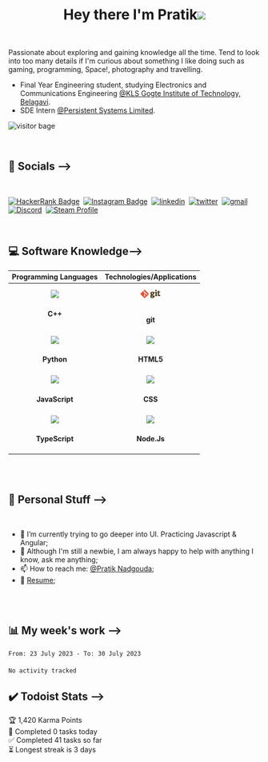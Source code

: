 <h1 align="center"> Hey there I'm Pratik<img src="https://media.giphy.com/media/hvRJCLFzcasrR4ia7z/giphy.gif" width="35px"> </h1>
<br />

Passionate about exploring and gaining knowledge all the time. Tend to look into too many details if I'm curious about something I like doing such as gaming, programming, Space!, photography and travelling.

- Final Year Engineering student, studying Electronics and Communications Engineering [@KLS Gogte Institute of Technology, Belagavi](https://git.edu/).
- SDE Intern [@Persistent Systems Limited](https://persistent.com).

![visitor bage](https://visitor-badge.glitch.me/badge?page_id=carbonautics.PratikNadgouda)

<br />

<h2><b> 🙋 Socials --> </b></h2>

<br/>


[![HackerRank Badge](https://img.shields.io/badge/hackerrank-000000.svg?&style=for-the-badge&logo=hackerrank)](https://www.hackerrank.com/carbonautics/)&nbsp;
[![Instagram Badge](https://img.shields.io/badge/Carbonautix-e4405f?style=for-the-badge&logo=Instagram&logoColor=white)](https://www.instagram.com/pratik_nadgouda/)&nbsp;
[![linkedin](https://img.shields.io/badge/linkedin-0A66C2?style=for-the-badge&logo=linkedin&logoColor=white)](https://www.linkedin.com/in/pratiknadgouda)&nbsp;
[![twitter](https://img.shields.io/badge/twitter-1DA1F2?style=for-the-badge&logo=twitter&logoColor=white)](https://twitter.com/Carbonautix)&nbsp;
[![gmail](https://img.shields.io/badge/Email-d14836?style=for-the-badge&logo=gmail&logoColor=white)](mailto:nadgoudapratik@gmail.com/)&nbsp;
[![Discord](https://img.shields.io/badge/Discord-5865F2?style=for-the-badge&logo=discord&logoColor=white)](https://discord.gg/x9PuXu5)&nbsp;
[![Steam Profile](https://img.shields.io/badge/Steam-2a475e?style=for-the-badge&logo=steam&logoColor=white)](https://steamcommunity.com/id/carbonautics/)&nbsp;

<br/>


<h2> <b> 💻 Software Knowledge--> </b></h2>


|Programming Languages | Technologies/Applications |
| :------------------: | :-----------------------: |
| <a><img height="40" src="https://raw.githubusercontent.com/yurijserrano/Github-Profile-Readme-Logos/master/programming%20languages/c%2B%2B.svg"></a> <h4>C++</h4> | <a><img height="40" src="https://raw.githubusercontent.com/github/explore/80688e429a7d4ef2fca1e82350fe8e3517d3494d/topics/git/git.png"></a><h4>git</h4> |
| <img height="40" src="https://raw.githubusercontent.com/yurijserrano/Github-Profile-Readme-Logos/master/programming%20languages/python.svg"><h4>Python</h4> | <img height="50" src="https://raw.githubusercontent.com/yurijserrano/Github-Profile-Readme-Logos/master/others/html.svg"><h4>HTML5</h4>  |
|  <img height="40" src="https://raw.githubusercontent.com/yurijserrano/Github-Profile-Readme-Logos/f994c418a134b58c4aec11152f6a4a33fa89da26/programming%20languages/javascript.svg"><h4>JavaScript</h4>|<img height="50" src="https://raw.githubusercontent.com/yurijserrano/Github-Profile-Readme-Logos/master/others/css.svg"><h4>CSS</h4>||
| <img height="40" src="https://raw.githubusercontent.com/yurijserrano/Github-Profile-Readme-Logos/master/programming%20languages/typescript.svg"> <h4>TypeScript</h4> | <img height="55" src="https://raw.githubusercontent.com/yurijserrano/Github-Profile-Readme-Logos/master/frameworks/nodejs.svg"> <h4>Node.Js</h4> |
<br />
<br />


<h2> <b> 📌 Personal Stuff --> </b></h2>

<br/>

- 🌱 I’m currently trying to go deeper into UI. Practicing Javascript & Angular;
- 💬 Although I'm still a newbie, I am always happy to help with anything I know, ask me anything;
- 📫 How to reach me: [@Pratik Nadgouda](https://twitter.com/Carbonautix);
- 📑 [Resume](https://drive.google.com/file/d/1acGD3B7PDNvI0FA7PyU9KFK6dTysjFSv/view?usp=sharing);

<br />
<br />


<h2> <b> 📊 My week's work --> </b></h2>

<!--START_SECTION:waka-->

```txt
From: 23 July 2023 - To: 30 July 2023

No activity tracked
```

<!--END_SECTION:waka-->

<h2> <b> ✔️ Todoist Stats --></b></h2>

<!-- TODO-IST:START -->
🏆  1,420 Karma Points           
🌸  Completed 0 tasks today           
✅  Completed 41 tasks so far           
⏳  Longest streak is 3 days
<!-- TODO-IST:END -->
